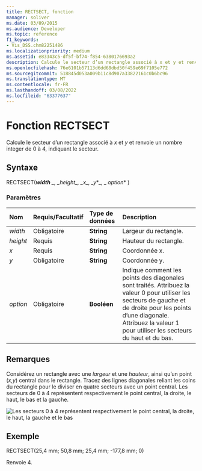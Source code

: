 ```yaml
---
title: RECTSECT, fonction
manager: soliver
ms.date: 03/09/2015
ms.audience: Developer
ms.topic: reference
f1_keywords:
- Vis_DSS.chm82251486
ms.localizationpriority: medium
ms.assetid: e83343c5-df5f-bf74-f854-6380176693a2
description: Calcule le secteur d’un rectangle associé à x et y et renvoie un nombre integer de 0 à 4, indiquant le secteur.
ms.openlocfilehash: 76e6101b57113d6dd68dbd50f459e69f7105e772
ms.sourcegitcommit: 518845d053a009b11c8d907a33822161c0b6bc96
ms.translationtype: MT
ms.contentlocale: fr-FR
ms.lasthandoff: 03/08/2022
ms.locfileid: "63377637"
---
```

# <a name="rectsect-function"></a>Fonction RECTSECT

Calcule le secteur d’un rectangle associé à  *x*  et  *y*  et renvoie un nombre integer de 0 à 4, indiquant le secteur.
  
## <a name="syntax"></a>Syntaxe

RECTSECT(***width** _, _*_height_*_, _*_x_*_, _*_y_*_, _ *_option_** )
  
### <a name="parameters"></a>Paramètres

|**Nom**|**Requis/Facultatif**|**Type de données**|**Description**|
|:-----|:-----|:-----|:-----|
| *width* <br/> |Obligatoire  <br/> |**String** <br/> |Largeur du rectangle. |
| *height* <br/> |Requis  <br/> |**String** <br/> |Hauteur du rectangle. |
| *x* <br/> |Requis  <br/> |**String** <br/> |Coordonnée x. |
| *y* <br/> |Obligatoire  <br/> |**String** <br/> |Coordonnée y. |
| *option* <br/> |Obligatoire  <br/> |**Booléen** <br/> |Indique comment les points des diagonales sont traités. Attribuez la valeur 0 pour utiliser les secteurs de gauche et de droite pour les points d’une diagonale. Attribuez la valeur 1 pour utiliser les secteurs du haut et du bas. |

## <a name="remarks"></a>Remarques

Considérez un rectangle avec une *largeur* et une *hauteur*, ainsi qu’un point (*x,y*) central dans le rectangle. Tracez des lignes diagonales reliant les coins du rectangle pour le diviser en quatre secteurs avec un point central. Les secteurs de 0 à 4 représentent respectivement le point central, la droite, le haut, le bas et la gauche.
  
![Les secteurs 0 à 4 représentent respectivement le point central, la droite, le haut, la gauche et le bas](media/ShpSheetRef_CA_03_ZA07645862.gif)
  
## <a name="example"></a>Exemple

RECTSECT(25,4 mm; 50,8 mm; 25,4 mm; -177,8 mm; 0)
  
Renvoie 4.
  